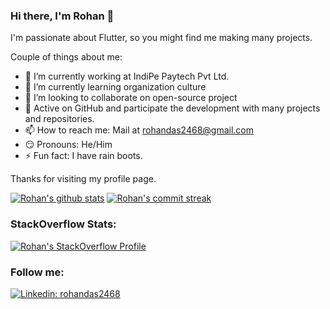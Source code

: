 ### Hi there, I'm Rohan 👋
<!-- <img align='right' src="https://media.giphy.com/media/M9gbBd9nbDrOTu1Mqx/giphy.gif" width="230"> -->

<!-- I'm a Flutter enthusiast, so you might find me making many projects. -->
I'm passionate about Flutter, so you might find me making many projects.

Couple of things about me:

- 🔭 I’m currently working at IndiPe Paytech Pvt Ltd.
- 🏅 I’m currently learning organization culture <!-- - 🌱 Full-time **Flutter**er. -->
- 🧐 I’m looking to collaborate on open-source project <!-- - 🛠️ Maintainer of Flutter Applications of **CRUV: Technological consultancy and services** - 🤝 Hope to collaborate with any team related to Flutter. -->
- 🚀 Active on GitHub and participate the development with many projects and repositories. <!-- - 💬 Ask me about anything in flutter -->
- 📫 How to reach me: Mail at rohandas2468@gmail.com
- 😏 Pronouns: He/Him
- ⚡  Fun fact: I have rain boots.

Thanks for visiting my profile page.

[![Rohan's github stats](https://github-readme-stats.vercel.app/api?username=rohan-indipe&theme=prussian&show_icons=true&count_private=true&hide_border=true)](https://github.com/rohan-indipe)
[![Rohan's commit streak](https://github-readme-streak-stats.herokuapp.com/?user=rohan-indipe&theme=prussian&hide_border=true)](https://github.com/rohan-indipe)
<!-- [![Top Langs](https://github-readme-stats.vercel.app/api/top-langs/?username=rohan-indipe&theme=prussian&layout=compact&hide_border=true)](https://github.com/rohan-indipe)
[![Readme Card](https://github-readme-stats.vercel.app/api/pin/?username=cruvdev&theme=prussian&repo=ringtone_player&hide_border=true)](https://github.com/cruvdev/ringtone_player) -->

### StackOverflow Stats:
[![Rohan's StackOverflow Profile](https://github-readme-stackoverflow.vercel.app/?userID=12246351&layout=compact)](https://stackoverflow.com/users/12246351/r%c3%b8h%c3%a4%c3%b1-d%c3%a5s)

### Follow me:
[![Linkedin: rohandas2468](https://img.shields.io/badge/-rohandas2468-blue?logo=Linkedin&logoColor=white&link=https://www.linkedin.com/in/rohandas2468/)](https://www.linkedin.com/in/rohandas2468/)

 <!-- ### Languages and Tools: 

<code><img height="24" src="https://raw.githubusercontent.com/github/explore/80688e429a7d4ef2fca1e82350fe8e3517d3494d/topics/flutter/flutter.png"></code>
<code><img height="24" src="https://raw.githubusercontent.com/github/explore/80688e429a7d4ef2fca1e82350fe8e3517d3494d/topics/android/android.png"></code>
<code><img height="24" src="https://raw.githubusercontent.com/github/explore/80688e429a7d4ef2fca1e82350fe8e3517d3494d/topics/dart/dart.png"></code>
<code><img height="24" src="https://raw.githubusercontent.com/github/explore/80688e429a7d4ef2fca1e82350fe8e3517d3494d/topics/kotlin/kotlin.png"></code>

<p align = "center">
  <a href="https://github.com/rohan-indipe">
    <img src="https://badges.pufler.dev/years/rohan-indipe?color=black&logo=github">
  </a>
  <a href="https://github.com/rohan-indipe?tab=repositories">
    <img src="https://badges.pufler.dev/repos/rohan-indipe?color=black&logo=github">
  </a>
  <a href="https://github.com/rohan-indipe">
    <img src="https://badges.pufler.dev/visits/rohan-indipe/rohan-indipe?color=black&logo=github">
  </a>
</p>
 -->
